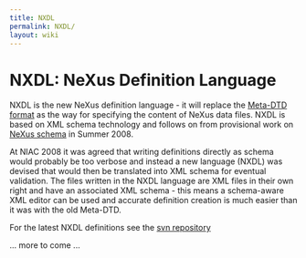 ```yaml
---
title: NXDL
permalink: NXDL/
layout: wiki
---
```


NXDL: NeXus Definition Language
===============================

NXDL is the new NeXus definition language - it will replace the
[Meta-DTD format](Metaformat "wikilink") as the way for specifying the
content of NeXus data files. NXDL is based on XML schema technology and
follows on from provisional work on [NeXus schema](Schema "wikilink") in
Summer 2008.

At NIAC 2008 it was agreed that writing definitions directly as schema
would probably be too verbose and instead a new language (NXDL) was
devised that would then be translated into XML schema for eventual
validation. The files written in the NXDL language are XML files in
their own right and have an associated XML schema - this means a
schema-aware XML editor can be used and accurate definition creation is
much easier than it was with the old Meta-DTD.

For the latest NXDL definitions see the [svn
repository](http://trac.nexusformat.org/definitions/browser/trunk)

... more to come ...
